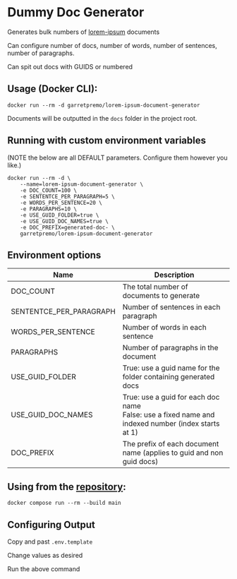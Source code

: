 # Dummy Doc Generator
Generates bulk numbers of [lorem-ipsum](https://www.lipsum.com/) documents

Can configure number of docs, number of words, number of sentences, number of paragraphs.

Can spit out docs with GUIDS or numbered

## Usage (Docker CLI):

```
docker run --rm -d garretpremo/lorem-ipsum-document-generator
```

Documents will be outputted in the `docs` folder in the project root.

## Running with custom environment variables
(NOTE the below are all DEFAULT parameters. Configure them however you like.)

```
docker run --rm -d \
    --name=lorem-ipsum-document-generator \
    -e DOC_COUNT=100 \
    -e SENTENTCE_PER_PARAGRAPH=5 \
    -e WORDS_PER_SENTENCE=20 \
    -e PARAGRAPHS=10 \
    -e USE_GUID_FOLDER=true \
    -e USE_GUID_DOC_NAMES=true \
    -e DOC_PREFIX=generated-doc- \
    garretpremo/lorem-ipsum-document-generator
```

## Environment options

| Name  | Description                                                                                            |
|-------|--------------------------------------------------------------------------------------------------------|
| DOC_COUNT | The total number of documents to generate                                                              |
| SENTENTCE_PER_PARAGRAPH | Number of sentences in each paragraph                                                                  |
| WORDS_PER_SENTENCE | Number of words in each sentence                                                                       |
| PARAGRAPHS | Number of paragraphs in the document                                                                   |
| USE_GUID_FOLDER | True: use a guid name for the folder containing generated docs                                         |
| USE_GUID_DOC_NAMES | True: use a guid for each doc name<br/> False: use a fixed name and indexed number (index starts at 1) |
| DOC_PREFIX | The prefix of each document name (applies to guid and non guid docs)                                   |


## Using from the [repository](https://github.com/gpremo-re/dummy-doc-generator/tree/main):

```
docker compose run --rm --build main
```

## Configuring Output

Copy and past `.env.template`

Change values as desired

Run the above command
